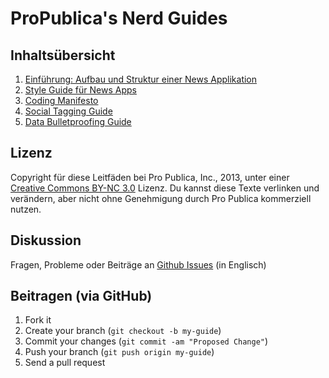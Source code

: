 # ProPublica's Nerd Guides

## Inhaltsübersicht

1. [Einführung: Aufbau und Struktur einer News Applikation](design-structure-german.md)
2. [Style Guide für News Apps](news-apps-german.md)
3. [Coding Manifesto](coding-manifesto-german.md)
4. [Social Tagging Guide](social-tags-german.html)
5. [Data Bulletproofing Guide](data-bulletproofing-german.md)

## Lizenz

Copyright für diese Leitfäden bei Pro Publica, Inc., 2013, unter einer [Creative Commons BY-NC 3.0](http://creativecommons.org/licenses/by-nc/3.0/) Lizenz. Du kannst diese Texte verlinken und verändern, aber nicht ohne Genehmigung durch Pro Publica kommerziell nutzen.

## Diskussion

Fragen, Probleme oder Beiträge an [Github Issues](https://github.com/propublica/guides/issues) (in Englisch)

## Beitragen (via GitHub)

1. Fork it
2. Create your branch (`git checkout -b my-guide`)
3. Commit your changes (`git commit -am "Proposed Change"`)
4. Push your branch (`git push origin my-guide`)
5. Send a pull request

